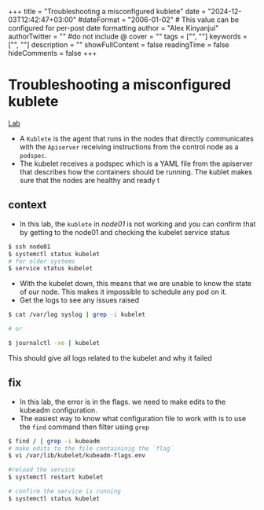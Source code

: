 +++
title = "Troubleshooting a misconfigured kublete"
date = "2024-12-03T12:42:47+03:00"
#dateFormat = "2006-01-02" # This value can be configured for per-post date formatting
author = "Alex Kinyanjui"
authorTwitter = "" #do not include @
cover = ""
tags = ["", ""]
keywords = ["", ""]
description = ""
showFullContent = false
readingTime = false
hideComments = false
+++

# Troubleshooting a misconfigured kublete
[Lab](https://killercoda.com/killer-shell-cka/scenario/kube-controller-manager-misconfigured)
- A `Kublete` is the agent that runs in the nodes that directly communicates with the `Apiserver` receiving instructions from the control node as a `podspec`.
- The kubelet receives a  podspec which is a YAML file from the apiserver that describes how the containers should be running. The kublet makes sure that the nodes are healthy and ready t

## context
- In this lab, the `kublete` in *node01* is not working and you can confirm that by getting to the node01 and checking the kubelet service status
```sh
$ ssh node01
$ systemctl status kubelet
# for older systems
$ service status kubelet
```
- With the kubelet down, this means that we are unable to know the state of our node. This makes it impossible to schedule any pod on it.
- Get the logs to see any issues raised
```sh
$ cat /var/log syslog | grep -i kubelet

# or

$ journalctl -xe | kubelet
```
This should give all logs related to the kubelet and why it failed
## fix

- In this lab, the error is in the flags. we need to make edits to the kubeadm configuration.
- The easiest way to know what configuration file to work with is to use the `find` command then filter using `grep`
```sh
$ find / | grep -i kubeadm
# make edits to the file containinig the `flag`
$ vi /var/lib/kubelet/kubeadm-flags.env

#reload the service
$ systemctl restart kubelet

# confirm the service is running
$ systemctl status kubelet
```
